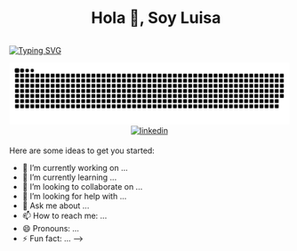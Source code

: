 <div id="user-content-toc">
  <ul align="center">
    <summary><h1 style="display: inline-block">Hola 👋, Soy Luisa </h1></summary>
  </ul>
</div>

[![Typing SVG](https://readme-typing-svg.herokuapp.com?font=Architects+Daughter&color=900C3F&size=30&lines=Hola!+Soy+Luisa!;Desarrolladora+full+stack...;Diseñadora+gráfica+🇵🇰)](https://git.io/typing-svg)


<div align="center">
  <img  src="https://github.com/1999AZZAR/1999AZZAR/blob/main/resources/img/grid-snake.svg"
       alt="snake" /></a>
</div>

<div align="center">
<a href="https://linkedin.com/in/luisa-giraldo/" target="_blank">
<img src=https://img.shields.io/badge/linkedin-%2300acee.svg?color=405DE6&style=for-the-badge&logo=linkedin&logoColor=white alt=linkedin style="margin-bottom: 5px;" />
</a>
</div>

Here are some ideas to get you started:

- 🔭 I’m currently working on ...
- 🌱 I’m currently learning ...
- 👯 I’m looking to collaborate on ...
- 🤔 I’m looking for help with ...
- 💬 Ask me about ...
- 📫 How to reach me: ...
- 😄 Pronouns: ...
- ⚡ Fun fact: ...
-->
